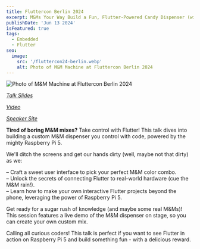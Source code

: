 ```yaml
---
title: Fluttercon Berlin 2024
excerpt: M&Ms Your Way Build a Fun, Flutter-Powered Candy Dispenser (with Live Treats!) on Raspberry Pi 5
publishDate: 'Jun 13 2024'
isFeatured: true
tags:
  - Embedded
  - Flutter
seo:
  image:
    src: '/fluttercon24-berlin.webp'
    alt: Photo of M&M Machine at Fluttercon Berlin 2024
---
```


![Photo of M&M Machine at Fluttercon Berlin 2024](/fluttercon24-berlin.webp)

_[Talk Slides](https://drive.google.com/file/d/1HliWmu8-UwSOCBCxUDdv9avUsaI6b5mE/view?usp=sharing)_

_[Video](https://www.droidcon.com/2024/09/02/mms-your-way-build-a-fun-flutter-powered-candy-dispenser-with-live-treats-on-raspberry-pi-5/)_

_[Speaker Site](https://fluttercon.dev/moritz-theis/)_

**Tired of boring M&M mixes?** Take control with Flutter! This talk dives into building a custom M&M dispenser you control with code, powered by the mighty Raspberry Pi 5.

We'll ditch the screens and get our hands dirty (well, maybe not that dirty) as we:

– Craft a sweet user interface to pick your perfect M&M color combo.\
– Unlock the secrets of connecting Flutter to real-world hardware (cue the M&M rain!).\
– Learn how to make your own interactive Flutter projects beyond the phone, leveraging the power of Raspberry Pi 5.

Get ready for a sugar rush of knowledge (and maybe some real M&Ms)! This session features a live demo of the M&M dispenser on stage, so you can create your own custom mix.

Calling all curious coders! This talk is perfect if you want to see Flutter in action on Raspberry Pi 5 and build something fun - with a delicious reward.
